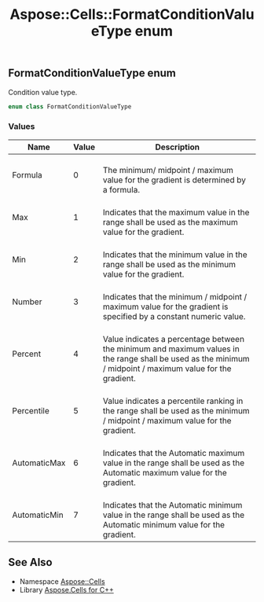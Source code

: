 ﻿---
title: Aspose::Cells::FormatConditionValueType enum
linktitle: FormatConditionValueType
second_title: Aspose.Cells for C++ API Reference
description: 'Aspose::Cells::FormatConditionValueType enum. Condition value type in C++.'
type: docs
weight: 22000
url: /cpp/aspose.cells/formatconditionvaluetype/
---
## FormatConditionValueType enum


Condition value type.

```cpp
enum class FormatConditionValueType
```

### Values

| Name | Value | Description |
| --- | --- | --- |
| Formula | 0 | <br>The minimum/ midpoint / maximum value for the gradient is determined by a formula. |
| Max | 1 | <br>Indicates that the maximum value in the range shall be used as the maximum value for the gradient. |
| Min | 2 | <br>Indicates that the minimum value in the range shall be used as the minimum value for the gradient. |
| Number | 3 | <br>Indicates that the minimum / midpoint / maximum value for the gradient is specified by a constant numeric value. |
| Percent | 4 | <br>Value indicates a percentage between the minimum and maximum values in the range shall be used as the minimum / midpoint / maximum value for the gradient. |
| Percentile | 5 | <br>Value indicates a percentile ranking in the range shall be used as the minimum / midpoint / maximum value for the gradient. |
| AutomaticMax | 6 | <br>Indicates that the Automatic maximum value in the range shall be used as the Automatic maximum value for the gradient. |
| AutomaticMin | 7 | <br>Indicates that the Automatic minimum value in the range shall be used as the Automatic minimum value for the gradient. |

## See Also

* Namespace [Aspose::Cells](../)
* Library [Aspose.Cells for C++](../../)
